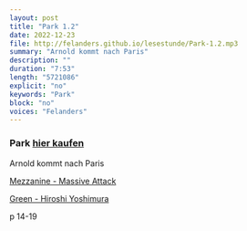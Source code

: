 ```yaml
---
layout: post
title: "Park 1.2"
date: 2022-12-23
file: http://felanders.github.io/lesestunde/Park-1.2.mp3
summary: "Arnold kommt nach Paris"
description: ""
duration: "7:53" 
length: "5721086"
explicit: "no" 
keywords: "Park"
block: "no" 
voices: "Felanders"
---
```


### Park [hier kaufen](https://www.suhrkamp.de/buch/marius-goldhorn-park-t-9783518127643)

Arnold kommt nach Paris

[Mezzanine - Massive Attack](https://open.spotify.com/album/49MNmJhZQewjt06rpwp6QR)

[Green - Hiroshi Yoshimura](https://open.spotify.com/album/07KJ48Y7pbXvz3Q4H44GZl)

p 14-19